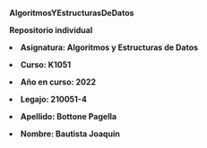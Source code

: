 **AlgoritmosYEstructurasDeDatos** 
  
    
**Repositorio individual**  
   
   
**<li>Asignatura: Algoritmos y Estructuras de Datos**  
  
  **<li>Curso: K1051**  
    
  **<li>Año en curso: 2022**  
    
  **<li>Legajo: 210051-4**  
    
  **<li>Apellido: Bottone Pagella**   
    
  **<li>Nombre: Bautista Joaquin**  
